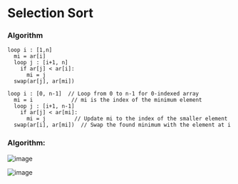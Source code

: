 # Selection Sort

### Algorithm

```
loop i : [1,n]
  mi = ar[i]
  loop j : [i+1, n]
    if ar[j] < ar[i]:
      mi = j
  swap(ar[j], ar[mi])

```

```
loop i : [0, n-1]  // Loop from 0 to n-1 for 0-indexed array
  mi = i            // mi is the index of the minimum element
  loop j : [i+1, n-1]
    if ar[j] < ar[mi]:
      mi = j         // Update mi to the index of the smaller element
  swap(ar[i], ar[mi])  // Swap the found minimum with the element at i
```


### Algorithm:
![image](https://github.com/user-attachments/assets/66303e60-58e3-49df-9b08-9fd2af24d83d)


![image](https://github.com/user-attachments/assets/bb363739-2e3b-46a9-9886-c63380c47b04)

